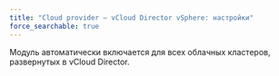 ```yaml
---
title: "Cloud provider — vCloud Director vSphere: настройки"
force_searchable: true
---
```


Модуль автоматически включается для всех облачных кластеров, развернутых в vCloud Director.
